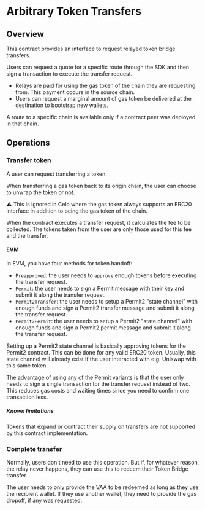 # Arbitrary Token Transfers

## Overview

This contract provides an interface to request relayed token bridge transfers.

Users can request a quote for a specific route through the SDK and then sign a transaction to execute the transfer request.

- Relays are paid for using the gas token of the chain they are requesting from. This payment occurs in the source chain.
- Users can request a marginal amount of gas token be delivered at the destination to bootstrap new wallets.

A route to a specific chain is available only if a contract peer was deployed in that chain.

## Operations

### Transfer token

A user can request transferring a token.

When transferring a gas token back to its origin chain, the user can choose to unwrap the token or not.

⚠️ This is ignored in Celo where the gas token always supports an ERC20 interface in addition to being the gas token of the chain.

When the contract executes a transfer request, it calculates the fee to be collected. The tokens taken from the user are only those used for this fee and the transfer.

#### EVM

In EVM, you have four methods for token handoff:
- `Preapproved`: the user needs to `approve` enough tokens before executing the transfer request.
- `Permit`: the user needs to sign a Permit message with their key and submit it along the transfer request.
- `Permit2Transfer`: the user needs to setup a Permit2 "state channel" with enough funds and sign a Permit2 transfer message and submit it along the transfer request.
- `Permit2Permit`: the user needs to setup a Permit2 "state channel" with enough funds and sign a Permit2 permit message and submit it along the transfer request.

Setting up a Permit2 state channel is basically approving tokens for the Permit2 contract. This can be done for any valid ERC20 token. Usually, this state channel will already exist if the user interacted with e.g. Uniswap with this same token.

The advantage of using any of the Permit variants is that the user only needs to sign a single transaction for the transfer request instead of two. This reduces gas costs and waiting times since you need to confirm one transaction less.

##### Known limitations

Tokens that expand or contract their supply on transfers are not supported by this contract implementation.

### Complete transfer

Normally, users don't need to use this operation. But if, for whatever reason, the relay never happens, they can use this to redeem their Token Bridge transfer.

The user needs to only provide the VAA to be redeemed as long as they use the recipient wallet. If they use another wallet, they need to provide the gas dropoff, if any was requested.

